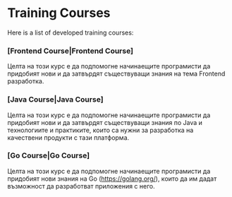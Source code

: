 # Training Courses
Here is a list of developed training courses: 

### [Frontend Course|Frontend Course]
Целта на този курс е да подпомогне начинаещите програмисти да придобият нови и да затвърдят съществуващи знания на тема Frontend разработка.

### [Java Course|Java Course]
Целта на този курс е да подпомогне начинаещите програмисти да придобият нови и да затвърдят съществуващи знания по Java и технологиите и практиките, които са нужни за разработка на качествени продукти с тази платформа.

### [Go Course|Go Course]
Целта на този курс е да подпомогне начинаещите програмисти да придобият нови знания на Go (https://golang.org/), които да им дадат възможност да разработват приложения с него. 
